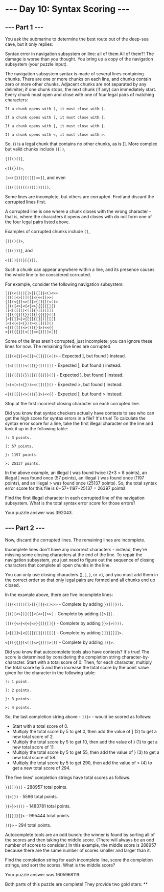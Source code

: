 # --- Day 10: Syntax Scoring ---

## --- Part 1 ---
You ask the submarine to determine the best route out of the deep-sea cave, but it only replies:

Syntax error in navigation subsystem on line: all of them
All of them?! The damage is worse than you thought. You bring up a copy of the navigation subsystem (your puzzle input).

The navigation subsystem syntax is made of several lines containing chunks. There are one or more chunks on each line,
and chunks contain zero or more other chunks. Adjacent chunks are not separated by any delimiter; if one chunk stops,
the next chunk (if any) can immediately start. Every chunk must open and close with one of four legal pairs of matching
characters:

`If a chunk opens with (, it must close with ).`

`If a chunk opens with [, it must close with ].`

`If a chunk opens with {, it must close with }.`

`If a chunk opens with <, it must close with >.`

So, () is a legal chunk that contains no other chunks, as is []. More complex but valid chunks include
`([])`,

`{()()()}`,

`<([{}])>`,

`[<>({}){}[([])<>]]`, and even

`(((((((((())))))))))`.

Some lines are incomplete, but others are corrupted. Find and discard the corrupted lines first.

A corrupted line is one where a chunk closes with the wrong character - that is, where the characters it opens and
closes with do not form one of the four legal pairs listed above.

Examples of corrupted chunks include
`(]`,

`{()()()>`,

`(((()))}`, and

`<([]){()}[{}])`.

Such a chunk can appear anywhere within a line, and its presence causes the whole line to be considered corrupted.

For example, consider the following navigation subsystem:

```
[({(<(())[]>[[{[]{<()<>>
[(()[<>])]({[<{<<[]>>(
{([(<{}[<>[]}>{[]{[(<()>
(((({<>}<{<{<>}{[]{[]{}
[[<[([]))<([[{}[[()]]]
[{[{({}]{}}([{[{{{}}([]
{<[[]]>}<{[{[{[]{()[[[]
[<(<(<(<{}))><([]([]()
<{([([[(<>()){}]>(<<{{
<{([{{}}[<[[[<>{}]]]>[]]
```

Some of the lines aren't corrupted, just incomplete; you can ignore these lines for now. The remaining five lines are
corrupted:

`{([(<{}[<>[]}>{[]{[(<()>` - Expected ], but found } instead.

`[[<[([]))<([[{}[[()]]]` - Expected ], but found ) instead.

`[{[{({}]{}}([{[{{{}}([]` - Expected ), but found ] instead.

`[<(<(<(<{}))><([]([]()` - Expected >, but found ) instead.

`<{([([[(<>()){}]>(<<{{` - Expected ], but found > instead.

Stop at the first incorrect closing character on each corrupted line.

Did you know that syntax checkers actually have contests to see who can get the high score for syntax errors in a file?
It's true! To calculate the syntax error score for a line, take the first illegal character on the line and look it up
in the following table:

`): 3 points.`

`]: 57 points.`

`}: 1197 points.`

`>: 25137 points.`

In the above example, an illegal ) was found twice (2*3 = 6 points), an illegal ] was found once (57 points), an illegal
} was found once (1197 points), and an illegal > was found once (25137 points). So, the total syntax error score for
this file is 6+57+1197+25137 = 26397 points!

Find the first illegal character in each corrupted line of the navigation subsystem. What is the total syntax error
score for those errors?

Your puzzle answer was 392043.

## --- Part 2 ---
Now, discard the corrupted lines. The remaining lines are incomplete.

Incomplete lines don't have any incorrect characters - instead, they're missing some closing characters at the end of
the line. To repair the navigation subsystem, you just need to figure out the sequence of closing characters that
complete all open chunks in the line.

You can only use closing characters (), ], }, or >), and you must add them in the correct order so that only legal pairs
are formed and all chunks end up closed.

In the example above, there are five incomplete lines:

`[({(<(())[]>[[{[]{<()<>>` - Complete by adding `}}]])})].`

`[(()[<>])]({[<{<<[]>>(` - Complete by adding `)}>]}).`

`(((({<>}<{<{<>}{[]{[]{}` - Complete by adding `}}>}>)))).`

`{<[[]]>}<{[{[{[]{()[[[]` - Complete by adding `]]}}]}]}>.`

`<{([{{}}[<[[[<>{}]]]>[]]` - Complete by adding `])}>.`

Did you know that autocomplete tools also have contests? It's true! The score is determined by considering the
completion string character-by-character. Start with a total score of 0. Then, for each character, multiply the total
score by 5 and then increase the total score by the point value given for the character in the following table:

`): 1 point.`

`]: 2 points.`

`}: 3 points.`

`>: 4 points.`

So, the last completion string above - `])}>` - would be scored as follows:

* Start with a total score of 0.
* Multiply the total score by 5 to get 0, then add the value of ] (2) to get a new total score of 2.
* Multiply the total score by 5 to get 10, then add the value of ) (1) to get a new total score of 11.
* Multiply the total score by 5 to get 55, then add the value of } (3) to get a new total score of 58.
* Multiply the total score by 5 to get 290, then add the value of > (4) to get a new total score of 294.

The five lines' completion strings have total scores as follows:

`}}]])})]` - 288957 total points.

`)}>]})` - 5566 total points.

`}}>}>))))` - 1480781 total points.

`]]}}]}]}>` - 995444 total points.

`])}>` - 294 total points.

Autocomplete tools are an odd bunch: the winner is found by sorting all of the scores and then taking the middle score.
(There will always be an odd number of scores to consider.) In this example, the middle score is 288957 because there
are the same number of scores smaller and larger than it.

Find the completion string for each incomplete line, score the completion strings, and sort the scores. What is the
middle score?

Your puzzle answer was 1605968119.

Both parts of this puzzle are complete! They provide two gold stars: **